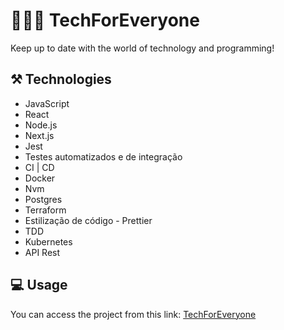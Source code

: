 # 👨🏼‍💻 TechForEveryone

Keep up to date with the world of technology and programming!

## ⚒️ Technologies

- JavaScript
- React
- Node.js
- Next.js
- Jest
- Testes automatizados e de integração
- CI | CD
- Docker
- Nvm
- Postgres
- Terraform
- Estilização de código - Prettier
- TDD
- Kubernetes
- API Rest

## 💻 Usage

You can access the project from this link: <a href="https://techforeveryone.vercel.app/"> TechForEveryone </a>
